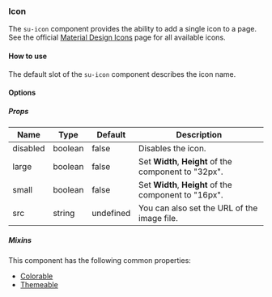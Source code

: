### Icon

The `su-icon` component provides the ability to add a single icon to a page. See the official [Material Design Icons](https://materialdesignicons.com/) page for all available icons.

<su-divider class = "mb-8" />

#### How to use

The default slot of the `su-icon` component describes the icon name.

<sample />

#### Options

##### Props

| Name | Type | Default | Description |
| ---- | ---- | ------- | ----------- |
| disabled | boolean | false | Disables the icon. |
| large | boolean | false | Set **Width**, **Height** of the component to "32px". |
| small | boolean | false | Set **Width**, **Height** of the component to "16px". |
| src | string | undefined | You can also set the URL of the image file. |

##### Mixins

This component has the following common properties:

- [Colorable](/internals/mixins#Colorable)
- [Themeable](/internals/mixins#Themeable)